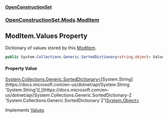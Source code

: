 #### [OpenConstructionSet](index.md 'index')
### [OpenConstructionSet.Mods](index.md#OpenConstructionSet_Mods 'OpenConstructionSet.Mods').[ModItem](RZThR5Y52fbBYJ8EaGN2IQ.md 'OpenConstructionSet.Mods.ModItem')
## ModItem.Values Property
Dictionary of values stored by this [ModItem](RZThR5Y52fbBYJ8EaGN2IQ.md 'OpenConstructionSet.Mods.ModItem').  
```csharp
public System.Collections.Generic.SortedDictionary<string,object> Values { get; }
```
#### Property Value
[System.Collections.Generic.SortedDictionary&lt;](https://docs.microsoft.com/en-us/dotnet/api/System.Collections.Generic.SortedDictionary-2 'System.Collections.Generic.SortedDictionary`2')[System.String](https://docs.microsoft.com/en-us/dotnet/api/System.String 'System.String')[,](https://docs.microsoft.com/en-us/dotnet/api/System.Collections.Generic.SortedDictionary-2 'System.Collections.Generic.SortedDictionary`2')[System.Object](https://docs.microsoft.com/en-us/dotnet/api/System.Object 'System.Object')[&gt;](https://docs.microsoft.com/en-us/dotnet/api/System.Collections.Generic.SortedDictionary-2 'System.Collections.Generic.SortedDictionary`2')

Implements [Values](G_m0NjVsx7OdPu+pvUcJzg.md 'OpenConstructionSet.Data.IItem.Values')  
